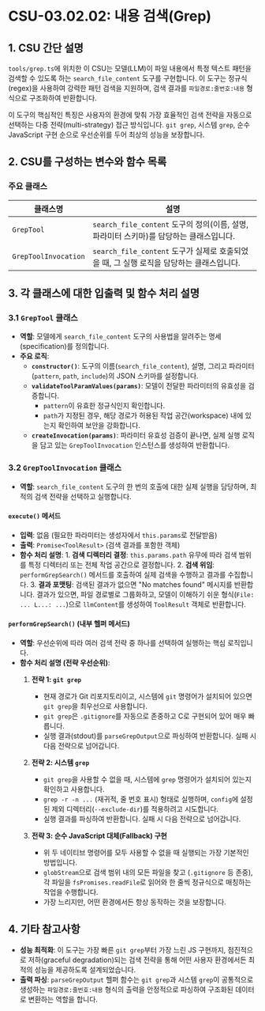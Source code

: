 # CSU-03.02.02: 내용 검색(Grep)

## 1. CSU 간단 설명

`tools/grep.ts`에 위치한 이 CSU는 모델(LLM)이 파일 내용에서 특정 텍스트 패턴을 검색할 수 있도록 하는 `search_file_content` 도구를 구현합니다. 이 도구는 정규식(regex)을 사용하여 강력한 패턴 검색을 지원하며, 검색 결과를 `파일경로:줄번호:내용` 형식으로 구조화하여 반환합니다.

이 도구의 핵심적인 특징은 사용자의 환경에 맞춰 가장 효율적인 검색 전략을 자동으로 선택하는 다중 전략(multi-strategy) 접근 방식입니다. `git grep`, 시스템 `grep`, 순수 JavaScript 구현 순으로 우선순위를 두어 최상의 성능을 보장합니다.

## 2. CSU를 구성하는 변수와 함수 목록

### 주요 클래스

| 클래스명             | 설명                                                                                     |
| -------------------- | ---------------------------------------------------------------------------------------- |
| `GrepTool`           | `search_file_content` 도구의 정의(이름, 설명, 파라미터 스키마)를 담당하는 클래스입니다.  |
| `GrepToolInvocation` | `search_file_content` 도구가 실제로 호출되었을 때, 그 실행 로직을 담당하는 클래스입니다. |

## 3. 각 클래스에 대한 입출력 및 함수 처리 설명

### 3.1 `GrepTool` 클래스

- **역할**: 모델에게 `search_file_content` 도구의 사용법을 알려주는 명세(specification)를 정의합니다.
- **주요 로직**:
  - **`constructor()`**: 도구의 이름(`search_file_content`), 설명, 그리고 파라미터(`pattern`, `path`, `include`)의 JSON 스키마를 설정합니다.
  - **`validateToolParamValues(params)`**: 모델이 전달한 파라미터의 유효성을 검증합니다.
    - `pattern`이 유효한 정규식인지 확인합니다.
    - `path`가 지정된 경우, 해당 경로가 허용된 작업 공간(workspace) 내에 있는지 확인하여 보안을 강화합니다.
  - **`createInvocation(params)`**: 파라미터 유효성 검증이 끝나면, 실제 실행 로직을 담고 있는 `GrepToolInvocation` 인스턴스를 생성하여 반환합니다.

### 3.2 `GrepToolInvocation` 클래스

- **역할**: `search_file_content` 도구의 한 번의 호출에 대한 실제 실행을 담당하며, 최적의 검색 전략을 선택하고 실행합니다.

#### `execute()` 메서드

- **입력**: 없음 (필요한 파라미터는 생성자에서 `this.params`로 전달받음)
- **출력**: `Promise<ToolResult>` (검색 결과를 포함한 객체)
- **함수 처리 설명**: 1. **검색 디렉터리 결정**: `this.params.path` 유무에 따라 검색 범위를 특정 디렉터리 또는 전체 작업 공간으로 결정합니다. 2. **검색 위임**: `performGrepSearch()` 메서드를 호출하여 실제 검색을 수행하고 결과를 수집합니다. 3. **결과 포맷팅**: 검색된 결과가 없으면 "No matches found" 메시지를 반환합니다. 결과가 있으면, 파일 경로별로 그룹화하고, 모델이 이해하기 쉬운 형식(`File: ...
L...: ...`)으로 `llmContent`를 생성하여 `ToolResult` 객체로 반환합니다.

#### `performGrepSearch()` (내부 헬퍼 메서드)

- **역할**: 우선순위에 따라 여러 검색 전략 중 하나를 선택하여 실행하는 핵심 로직입니다.
- **함수 처리 설명 (전략 우선순위)**:
  1.  **전략 1: `git grep`**
      - 현재 경로가 Git 리포지토리이고, 시스템에 `git` 명령어가 설치되어 있으면 `git grep`을 최우선으로 사용합니다.
      - `git grep`은 `.gitignore`를 자동으로 존중하고 C로 구현되어 있어 매우 빠릅니다.
      - 실행 결과(stdout)를 `parseGrepOutput`으로 파싱하여 반환합니다. 실패 시 다음 전략으로 넘어갑니다.

  2.  **전략 2: 시스템 `grep`**
      - `git grep`을 사용할 수 없을 때, 시스템에 `grep` 명령어가 설치되어 있는지 확인하고 사용합니다.
      - `grep -r -n ...` (재귀적, 줄 번호 표시) 형태로 실행하며, `config`에 설정된 제외 디렉터리(`--exclude-dir`)를 적용하려고 시도합니다.
      - 실행 결과를 파싱하여 반환합니다. 실패 시 다음 전략으로 넘어갑니다.

  3.  **전략 3: 순수 JavaScript 대체(Fallback) 구현**
      - 위 두 네이티브 명령어를 모두 사용할 수 없을 때 실행되는 가장 기본적인 방법입니다.
      - `globStream`으로 검색 범위 내의 모든 파일을 찾고 (`.gitignore` 등 존중), 각 파일을 `fsPromises.readFile`로 읽어와 한 줄씩 정규식으로 매칭하는 작업을 수행합니다.
      - 가장 느리지만, 어떤 환경에서든 항상 동작하는 것을 보장합니다.

## 4. 기타 참고사항

- **성능 최적화**: 이 도구는 가장 빠른 `git grep`부터 가장 느린 JS 구현까지, 점진적으로 저하(graceful degradation)되는 검색 전략을 통해 어떤 사용자 환경에서든 최적의 성능을 제공하도록 설계되었습니다.
- **출력 파싱**: `parseGrepOutput` 헬퍼 함수는 `git grep`과 시스템 `grep`이 공통적으로 생성하는 `파일경로:줄번호:내용` 형식의 출력을 안정적으로 파싱하여 구조화된 데이터로 변환하는 역할을 합니다.
